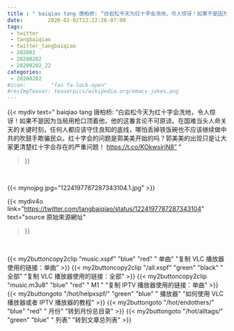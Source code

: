 ```yaml
---
title : " baiqiao tang 唐柏桥: “白岩松今天为红十字会洗地，令人惊讶！如果不是因为当局用枪口顶着他，他的这番言论不可原谅。在国难当头人命关天的关键时刻，任何人都应该守住良知的底线，哪怕丢掉铁饭碗也不应该继续做中共的吹鼓手欺骗民众。红十字会的问题是郭美美开始的吗？郭美美的出现只是让大家更清楚红十字会存在的严重问题！ https://t.co/KOkwsirjN8”  "
date:        2020-02-02T22:22:26-07:00
tags:
 - twitter
 - tangbaiqiao
 - twitter_tangbaiqiao
 - 202002
 - 20200202
 - 20200202_22
categories:
 - 20200202
#icon:        "fas fa-lock-open"
#resImgTeaser: teaserpics/wikipedia.org/emacs-jokes.png
---
```


{{< mydiv text=" baiqiao tang 唐柏桥: “白岩松今天为红十字会洗地，令人惊讶！如果不是因为当局用枪口顶着他，他的这番言论不可原谅。在国难当头人命关天的关键时刻，任何人都应该守住良知的底线，哪怕丢掉铁饭碗也不应该继续做中共的吹鼓手欺骗民众。红十字会的问题是郭美美开始的吗？郭美美的出现只是让大家更清楚红十字会存在的严重问题！ https://t.co/KOkwsirjN8”  "
>}}
<br>


 {{< mynojpg jpg="1224197787287343104.1.jpg" >}}<br> 



{{< mydiv4o link="https://twitter.com/tangbaiqiao/status/1224197787287343104"
text="source 原始來源網址"
>}}


<br>



{{< my2buttoncopy2clip "music.xspf"        "blue"   "red"    " 单曲"  "复制 VLC 播放器使用的链接：单曲" >}} {{< my2buttoncopy2clip "/all.xspf"         "green"  "black"  " 全部"  "复制 VLC 播放器使用的链接：全部" >}} {{< my2buttoncopy2clip "music.m3u8"        "blue"   "red"    " M1 "    "复制 IPTV 播放器使用的链接：单曲" >}} {{< my2buttongoto      "/hot/helpxspf/"    "green"  "blue"   " 播放器" "如何使用 VLC 播放器或者 IPTV 播放器的教程" >}} {{< my2buttongoto      "/hot/endothers/"   "blue"   "red"    " 月份"   "转到月份总目录" >}} {{< my2buttongoto      "/hot/alltags/"     "green"  "blue"   " 列表"   "转到文章总列表" >}} 
